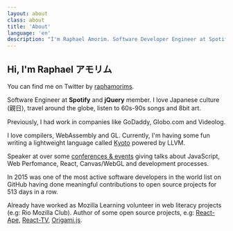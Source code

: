 ```yaml
---
layout: about
class: about
title: 'About'
language: 'en'
description: "I'm Raphael Amorim. Software Developer Engineer at Spotify. Also, I love Japanese culture (親日), 70s/80s songs and a lot of 8bit art."
---
```


## Hi, I'm Raphael アモリム

You can find me on Twitter by [raphamorims](https://twitter.com/raphamorims).

Software Engineer at **Spotify** and **jQuery** member. I love Japanese culture (親日), travel around the globe, listen to 60s-90s songs and 8bit art.

Previously, I had work in companies like GoDaddy, Globo.com and Videolog.

I love compilers, WebAssembly and GL. Currently, I'm having some fun writing a lightweight language called [Kyoto](https://github.com/raphamorim/kyoto) powered by LLVM.

Speaker at over some [conferences & events](/talks) giving talks about JavaScript, Web Perfomance, React, Canvas/WebGL and development processes.

In 2015 was one of the most active software developers in the world list on GitHub having done meaningful contributions to open source projects for 513 days in a row.

Already have worked as Mozilla Learning volunteer in web literacy projects (e.g: Rio Mozilla Club). Author of some open source projects, e.g: [React-Ape](https://github.com/raphamorim/react-ape), [React-TV](https://github.com/react-tv/react-tv), [Origami.js](https://raphamorim.io/origamijs).
